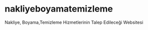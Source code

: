 nakliyeboyamatemizleme
======================

Nakliye, Boyama,Temizleme Hizmetlerinin Talep Edileceği Websitesi
